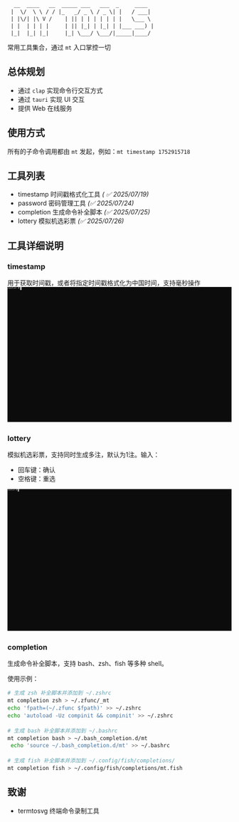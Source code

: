 ```text
  __  ____   __  _____ ___   ___  _     ____
 |  \/  \ \ / / |_   _/ _ \ / _ \| |   / ___|
 | |\/| |\ V /    | || | | | | | | |   \___ \
 | |  | | | |     | || |_| | |_| | |___ ___) |
 |_|  |_| |_|     |_| \___/ \___/|_____|____/

```

常用工具集合，通过 `mt` 入口掌控一切

## 总体规划

- 通过 `clap` 实现命令行交互方式
- 通过 `tauri` 实现 UI 交互
- 提供 Web 在线服务

## 使用方式

所有的子命令调用都由 `mt` 发起，例如：`mt timestamp 1752915718`

## 工具列表

- timestamp 时间戳格式化工具 _( ✅ 2025/07/19)_
- password 密码管理工具 _(✅ 2025/07/24)_
- completion 生成命令补全脚本 _(✅ 2025/07/25)_
- lottery 模拟机选彩票 _(✅ 2025/07/26)_

## 工具详细说明

### timestamp

用于获取时间戳，或者将指定时间戳格式化为中国时间，支持毫秒操作
![timestamp](./help/timestamp.svg)

### lottery

模拟机选彩票，支持同时生成多注，默认为1注。输入：
- 回车键：确认
- 空格键：重选

![lottery](./help/lottery.svg)

### completion

生成命令补全脚本，支持 bash、zsh、fish 等多种 shell。

使用示例：

```bash
# 生成 zsh 补全脚本并添加到 ~/.zshrc
mt completion zsh > ~/.zfunc/_mt
echo 'fpath=(~/.zfunc $fpath)' >> ~/.zshrc
echo 'autoload -Uz compinit && compinit' >> ~/.zshrc

# 生成 bash 补全脚本并添加到 ~/.bashrc
mt completion bash > ~/.bash_completion.d/mt
 echo 'source ~/.bash_completion.d/mt' >> ~/.bashrc

# 生成 fish 补全脚本并添加到 ~/.config/fish/completions/
mt completion fish > ~/.config/fish/completions/mt.fish
```

## 致谢
- termtosvg 终端命令录制工具
